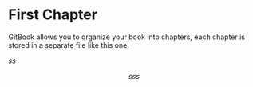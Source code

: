# First Chapter

<script type="text/javascript"
  src="https://cdn.mathjax.org/mathjax/latest/MathJax.js?config=TeX-AMS-MML_HTMLorMML">
</script>

GitBook allows you to organize your book into chapters, each chapter is stored in a separate file like this one.

$ss$

$$sss$$
